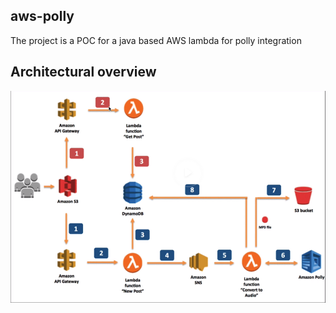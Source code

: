 ## aws-polly

The project is a POC for a java based AWS lambda for polly integration 
 

## Architectural overview
![myimage-alt-tag](./polly-integration.png)


